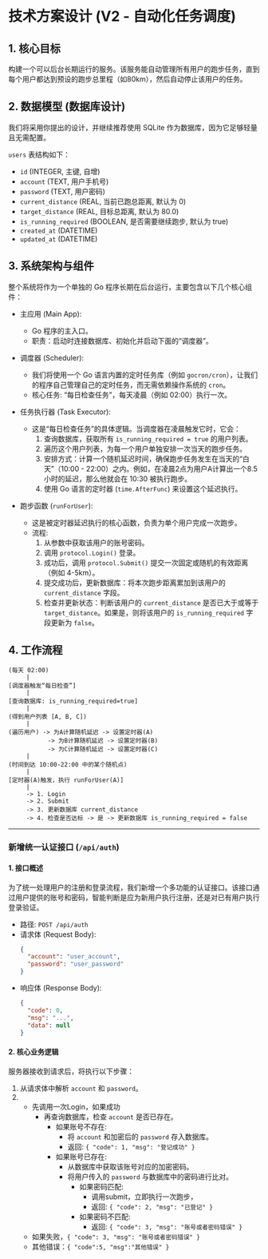 # 技术方案设计 (V2 - 自动化任务调度)

## 1. 核心目标

构建一个可以后台长期运行的服务。该服务能自动管理所有用户的跑步任务，直到每个用户都达到预设的跑步总里程（如80km），然后自动停止该用户的任务。

## 2. 数据模型 (数据库设计)

我们将采用你提出的设计，并继续推荐使用 SQLite 作为数据库，因为它足够轻量且无需配置。

`users` 表结构如下：

-   `id` (INTEGER, 主键, 自增)
-   `account` (TEXT, 用户手机号)
-   `password` (TEXT, 用户密码)
-   `current_distance` (REAL, 当前已跑总距离, 默认为 0)
-   `target_distance` (REAL, 目标总距离, 默认为 80.0)
-   `is_running_required` (BOOLEAN, 是否需要继续跑步, 默认为 true)
-   `created_at` (DATETIME)
-   `updated_at` (DATETIME)

## 3. 系统架构与组件

整个系统将作为一个单独的 Go 程序长期在后台运行，主要包含以下几个核心组件：

-   主应用 (Main App):
    -   Go 程序的主入口。
    -   职责：启动时连接数据库、初始化并启动下面的“调度器”。

-   调度器 (Scheduler):
    -   我们将使用一个 Go 语言内置的定时任务库（例如 `gocron/cron`），让我们的程序自己管理自己的定时任务，而无需依赖操作系统的 `cron`。
    -   核心任务: “每日检查任务”，每天凌晨（例如 02:00）执行一次。

-   任务执行器 (Task Executor):
    -   这是“每日检查任务”的具体逻辑。当调度器在凌晨触发它时，它会：
        1.  查询数据库，获取所有 `is_running_required = true` 的用户列表。
        2.  遍历这个用户列表，为每一个用户单独安排一次当天的跑步任务。
        3.  安排方式：计算一个随机延迟时间，确保跑步任务发生在当天的“白天”（10:00 - 22:00）之内。例如，在凌晨2点为用户A计算出一个8.5小时的延迟，那么他就会在 10:30 被执行跑步。
        4.  使用 Go 语言的定时器 (`time.AfterFunc`) 来设置这个延迟执行。

-   跑步函数 (`runForUser`):
    -   这是被定时器延迟执行的核心函数，负责为单个用户完成一次跑步。
    -   流程:
        1.  从参数中获取该用户的账号密码。
        2.  调用 `protocol.Login()` 登录。
        3.  成功后，调用 `protocol.Submit()` 提交一次固定或随机的有效距离（例如 4-5km）。
        4.  提交成功后，更新数据库：将本次跑步距离累加到该用户的 `current_distance` 字段。
        5.  检查并更新状态：判断该用户的 `current_distance` 是否已大于或等于 `target_distance`。如果是，则将该用户的 `is_running_required` 字段更新为 `false`。

## 4. 工作流程

```
(每天 02:00)
     |
[调度器触发“每日检查”]
     |
[查询数据库: is_running_required=true]
     |
(得到用户列表 [A, B, C])
     |
(遍历用户) -> 为A计算随机延迟 -> 设置定时器(A)
           -> 为B计算随机延迟 -> 设置定时器(B)
           -> 为C计算随机延迟 -> 设置定时器(C)
     |
(时间到达 10:00-22:00 中的某个随机点)
     |
[定时器(A)触发，执行 runForUser(A)]
     |
     -> 1. Login
     -> 2. Submit
     -> 3. 更新数据库 current_distance
     -> 4. 检查是否达标 -> 是 -> 更新数据库 is_running_required = false
```

---

### 新增统一认证接口 (`/api/auth`)

#### 1. 接口概述

为了统一处理用户的注册和登录流程，我们新增一个多功能的认证接口。该接口通过用户提供的账号和密码，智能判断是应为新用户执行注册，还是对已有用户执行登录验证。

- 路径: `POST /api/auth`
- 请求体 (Request Body):
  ```json
  {
    "account": "user_account",
    "password": "user_password"
  }
  ```
- 响应体 (Response Body):
  ```json
  {
    "code": 0,
    "msg": "...",
    "data": null
  }
  ```

#### 2. 核心业务逻辑

服务器接收到请求后，将执行以下步骤：

1.  从请求体中解析 `account` 和 `password`。
2.  - 先调用一次Login，如果成功
        - 再查询数据库，检查 `account` 是否已存在。
            - 如果账号不存在:
                - 将 `account` 和加密后的 `password` 存入数据库。
                - 返回: `{ "code": 1, "msg": "登记成功" }`
            - 如果账号已存在:
                - 从数据库中获取该账号对应的加密密码。
                - 将用户传入的 `password` 与数据库中的密码进行比对。
                    - 如果密码匹配:
                        - 调用submit，立即执行一次跑步，
                        - 返回: `{ "code": 2, "msg": "已登记" }`
                    - 如果密码不匹配:
                        - 返回: `{ "code": 3, "msg": "账号或者密码错误" }`
    - 如果失败，`{ "code": 3, "msg": "账号或者密码错误" }`
    - 其他错误：`{ "code":5, "msg":"其他错误" }`